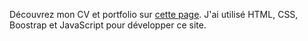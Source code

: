 Découvrez mon CV et portfolio sur <a href="https://celinearn.github.io/My-CV/">cette page</a>. J'ai utilisé HTML, CSS, Boostrap et JavaScript pour développer ce site.

